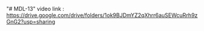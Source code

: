 "# MDL-13" 
video link : https://drive.google.com/drive/folders/1ok9BJDmYZ2qXhrr6auSEWcuRrh9zGnG2?usp=sharing